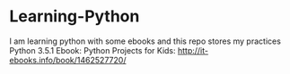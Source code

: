 # Learning-Python

I am learning python with some ebooks and this repo stores my practices 
Python 3.5.1
Ebook:
Python Projects for Kids: http://it-ebooks.info/book/1462527720/
